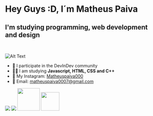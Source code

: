 # Hey Guys :D, I´m Matheus Paiva 
## I'm studying programming, web development and design
<br>

![Alt Text](https://media.giphy.com/media/LmNwrBhejkK9EFP504/giphy.gif) 
<ul>
<li> 🚀 I participate in the DevInDev community
<li> 👨‍💻 I am studying <b> Javascript, HTML, CSS and C++ </b>
<li> 📸 My Instagram: <a href = "https://www.instagram.com/matheuspaiva000/"> Matheuspaiva000 </a>
<li> 📩 Email: <a href = "matheuspaiva0007@gmail.com"> matheuspaiva0007@gmail.com </a>

</ul>

<img src="https://img.shields.io/badge/c++%20-%2300599C.svg?&style=for-the-badge&logo=c%2B%2B&logoColor=white"> <img src="https://img.shields.io/badge/javascript%20-%23323330.svg?&style=for-the-badge&logo=javascript&logoColor=%23F7DF1E"> <img src="https://img.shields.io/badge/html-%23239120.svg?&style=flat-square&logo=html5&logoColor=white" width="73px"> <img src="https://img.shields.io/badge/css-%23239120.svg?&style=flat-square&logo=css3&logoColor=white" width="60px">

